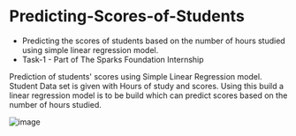 # Predicting-Scores-of-Students
- Predicting the scores of students based on the number of hours studied using simple linear regression model. 
- Task-1 - Part of The Sparks Foundation Internship

Prediction of students' scores using Simple Linear Regression model. 
Student Data set is given with Hours of study and scores. Using this build a linear regression model is to be build which can predict scores based on the number of hours studied.

![image](https://user-images.githubusercontent.com/53080803/143618956-282d052c-2901-4d13-abd7-f8248bbe232b.png)

